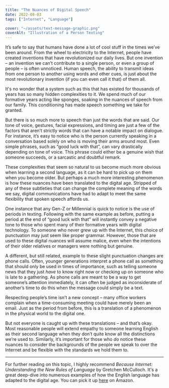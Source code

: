 ```yaml
---
title: "The Nuances of Digital Speech"
date: 2022-08-03
tags: ["Internet", "Language"]

cover: "~/assets/text-message-graphic.png"
coverAlt: "Illustration of a Person Texting"
---
```


It’s safe to say that humans have done a lot of cool stuff in the times we’ve been around. From the wheel to electricity to the Internet, people have created inventions that have revolutionized our daily lives. But one invention – an invention we can’t contribute to a single person, or even a group of people – is often unnoticed. Human speech, the ability to transmit ideas from one person to another using words and other cues, is just about the most revolutionary invention (if you can even call it that) of them all.

It's no wonder that a system such as this that has existed for thousands of years has so many hidden complexities to it. We spend much of our formative years acting like sponges, soaking in the nuances of speech from our family. This conditioning has made speech something we take for granted.

But there is so much more to speech than just the words that are said. Our tone of voice, gestures, facial expressions, and timing are just a few of the factors that aren’t strictly words that can have a notable impact on dialogue. For instance, it’s easy to notice who is the person currently speaking in a conversation based solely on who is moving their arms around most. Even simple phrases, such as “good luck with that”, can vary drastically depending on tone of voice. This phrase could either be a genuine wish that someone succeeds, or a sarcastic and doubtful remark.

These complexities that seem so natural to us become much more obvious when learning a second language, as it can be hard to pick up on them when you become older. But perhaps a much more interesting phenomenon is how these nuances have been translated to the digital age. Stripped of any of these subtleties that can change the complete meaning of the words we say, digital communications have had to adapt to meet the same flexibility that spoken speech affords us.

One instance that any Gen-Z or Millennial is quick to notice is the use of periods in texting. Following with the same example as before, putting a period at the end of “good luck with that” will instantly convey a negative tone to those who spent many of their formative years with digital technology. To someone who never grew up with the Internet, this choice of punctuation may just seem like proper grammar. However, those that are used to these digital nuances will assume malice, even when the intentions of their older relatives or managers were nothing but genuine.

A different, but still related, example to these slight punctuation changes are phone calls. Often, younger generations interpret a phone call as something that should only be used in times of importance, such as telling someone news that they just _have_ to know right now or checking up on someone who is late to a gathering. As phone calls are meant to be a way to get someone’s attention immediately, it can often be judged as inconsiderate of another’s time to do this when the message could simply be a text.

Respecting people’s time isn’t a new concept – many office workers complain when a time-consuming meeting could have merely been an email. Just as the period from before, this is a translation of a phenomenon in the physical world to the digital one.

But not everyone is caught up with these translations – and that’s okay. Most reasonable people will extend empathy to someone learning English as their second language when they don’t quite know all the distinctions we’re used to. Similarly, it’s important for those who _do_ notice these nuances to consider the backgrounds of the people we speak to over the Internet and be flexible with the standards we hold them to.

---

For further reading on this topic, I highly recommend _Because Internet: Understanding the New Rules of Language_ by Gretchen McCulloch. It's a great deep-dive into numerous examples of how the English language has adapted to the digital age. You can pick it up [here](https://www.amazon.com/Because-Internet-Understanding-Rules-Language/dp/0735210942/) on Amazon.

